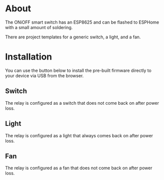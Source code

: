 # About

The ONiOFF smart switch has an ESP8625 and can be flashed to ESPHome with a small amount of soldering.

There are project templates for a generic switch, a light, and a fan. 

# Installation

You can use the button below to install the pre-built firmware directly to your device via USB from the browser.

## Switch

The relay is configured as a switch that does not come back on after power loss.

<esp-web-install-button manifest="./onioff-switch-manifest.json"></esp-web-install-button>

## Light

The relay is configured as a light that always comes back on after power loss.

<esp-web-install-button manifest="./onioff-light-manifest.json"></esp-web-install-button>

## Fan

The relay is configured as a fan that does not come back on after power loss.

<esp-web-install-button manifest="./onioff-fan-manifest.json"></esp-web-install-button>

<script type="module" src="https://unpkg.com/esp-web-tools@9/dist/web/install-button.js?module"></script>
